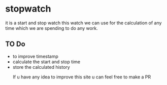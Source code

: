# stopwatch
it is a start and stop watch
 this watch we can use for the calculation of any time which we are spending to do any work.
 <br>
 <h2>TO Do </h2>
 <ul>
 <li>to improve timestamp</li>
  <li>calculate the start and stop time</li>
 <li>store the calculated history </li>
 <p> If u have any idea to improve this site u can feel free to make a PR </p>
 
 
